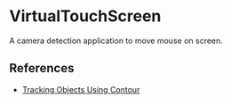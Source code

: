 VirtualTouchScreen
=============
A camera detection application to move mouse on screen.

References
------------
- [Tracking Objects Using Contour](http://8a52labs.wordpress.com/category/opencv/)